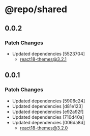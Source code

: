 # @repo/shared

## 0.0.2

### Patch Changes

- Updated dependencies [5523704]
  - react18-themes@3.2.1

## 0.0.1

### Patch Changes

- Updated dependencies [5906c24]
- Updated dependencies [d81e123]
- Updated dependencies [e92a92f]
- Updated dependencies [710d40a]
- Updated dependencies [006da8d]
  - react18-themes@3.2.0
